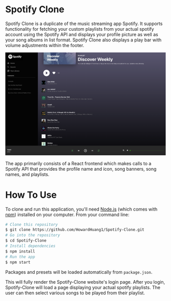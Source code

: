 # Spotify Clone

Spotify Clone is a duplicate of the music streaming app Spotify. It supports functionality for fetching your custom playlists from your actual spotify account using the Spotify API and displays your profile picture as well as your song albums in list format. Spotify Clone also displays a play bar with volume adjustments within the footer.

![UI](https://github.com/HowardHuang1/Spotify-Clone/blob/main/Spotify%20UI.png)

The app primarily consists of a React frontend which makes calls to a Spotify API that provides the profile name and icon, song banners, song names, and playlists.

# How To Use

To clone and run this application, you'll need [Node.js](https://nodejs.org/en/download/) (which comes with [npm](http://npmjs.com)) installed on your computer. From your command line:

```bash
# Clone this repository
$ git clone https://github.com/HowardHuang1/Spotify-Clone.git
# Go into the repository
$ cd Spotify-Clone
# Install dependencies
$ npm install
# Run the app
$ npm start
```

Packages and presets will be loaded automatically from `package.json`.

This will fully render the Spotify-Clone website's login page. After you login, Spotify-Clone will load a page displaying your actual spotify playlists. The user can then select various songs to be played from their playlist.
